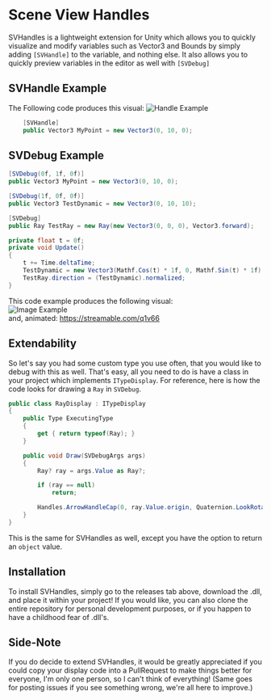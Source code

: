 # Scene View Handles
SVHandles is a lightweight extension for Unity which allows you to quickly visualize and modify variables such as Vector3 and Bounds by simply adding ``[SVHandle]`` to the variable, and nothing else. It also allows you to quickly preview variables in the editor as well with ``[SVDebug]``

## SVHandle Example
The Following code produces this visual:
![Handle Example](https://i.imgur.com/rhgZPXB.gif)
```cs
    [SVHandle]
    public Vector3 MyPoint = new Vector3(0, 10, 0);
```

## SVDebug Example
```cs
[SVDebug(0f, 1f, 0f)]
public Vector3 MyPoint = new Vector3(0, 10, 0);

[SVDebug(1f, 0f, 0f)]
public Vector3 TestDynamic = new Vector3(0, 10, 10);

[SVDebug]
public Ray TestRay = new Ray(new Vector3(0, 0, 0), Vector3.forward);

private float t = 0f;
private void Update()
{
	t += Time.deltaTime;
	TestDynamic = new Vector3(Mathf.Cos(t) * 1f, 0, Mathf.Sin(t) * 1f);
	TestRay.direction = (TestDynamic).normalized;
}
```
This code example produces the following visual:  
![Image Example](https://i.imgur.com/nwTu0fe.png)  
and, animated: https://streamable.com/q1v66

## Extendability
So let's say you had some custom type you use often, that you would like to debug with this as well. That's easy, all you need to do is have a class in your project which implements ``ITypeDisplay``. For reference, here is how the code looks for drawing a ``Ray`` in ``SVDebug``.
```cs
public class RayDisplay : ITypeDisplay
{
	public Type ExecutingType
	{
		get { return typeof(Ray); }
	}

	public void Draw(SVDebugArgs args)
	{
		Ray? ray = args.Value as Ray?;

		if (ray == null)
			return;

		Handles.ArrowHandleCap(0, ray.Value.origin, Quaternion.LookRotation(ray.Value.direction), 1f, EventType.Repaint);
	}
}
```
This is the same for SVHandles as well, except you have the option to return an ``object`` value.

## Installation
To install SVHandles, simply go to the releases tab above, download the .dll, and place it within your project! If you would like, you can also clone the entire repository for personal development purposes, or if you happen to have a childhood fear of .dll's.

## Side-Note
If you do decide to extend SVHandles, it would be greatly appreciated if you could copy your display code into a PullRequest to make things better for everyone, I'm only one person, so I can't think of everything! (Same goes for posting issues if you see something wrong, we're all here to improve.)
